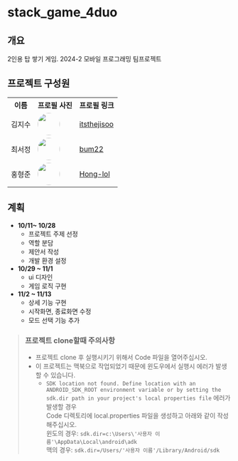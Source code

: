 # stack_game_4duo

## 개요
2인용 탑 쌓기 게임. 2024-2 모바일 프로그래밍 팀프로젝트

## 프로젝트 구성원
<table>
  <tr>
    <th>이름</th>
    <th>프로필 사진</th>
    <th>프로필 링크</th>
  </tr>
  <tr>
    <td>김지수</td>
    <td><img src="https://avatars.githubusercontent.com/u/80537289?v=4" width="50" style="border-radius:100%;"></td>
    <td><a href="https://github.com/itsthejisoo">itsthejisoo</a></td>
  </tr>
  <tr>
    <td>최서정</td>
    <td><img src="https://avatars.githubusercontent.com/u/113536288?v=4" width="50" style="border-radius:100%;"></td>
    <td><a href="https://github.com/bum22">bum22</a></td>
  </tr>
  <tr>
    <td>홍형준</td>
    <td><img src="https://avatars.githubusercontent.com/u/72370753?v=4" width="50" style="border-radius:100%;"></td>
    <td><a href="https://github.com/Hong-lol">Hong-lol</a></td>
  </tr>
</table>
  
## 계획
- **10/11~ 10/28**
  - 프로젝트 주제 선정
  - 역할 분담
  - 제안서 작성
  - 개발 환경 설정
- **10/29 ~ 11/1**
  - ui 디자인
  - 게임 로직 구현
- **11/2 ~ 11/13**
  - 상세 기능 구현
  - 시작화면, 종료화면 수정
  - 모드 선택 기능 추가


> ### 프로젝트 clone할때 주의사항
> - 프로젝트 clone 후 실행시키기 위해서 Code 파일을 열어주십시오.
> - 이 프로젝트는 맥북으로 작업되었기 때문에 윈도우에서 실행시 에러가 발생할 수 있습니다.
>   - ```SDK location not found. Define location with an ANDROID_SDK_ROOT environment variable or by setting the sdk.dir path in your project's local properties file``` 에러가 발생할 경우 <br> Code 디렉토리에 local.properties 파일을 생성하고 아래와 같이 작성해주십시오. <br> 윈도의 경우: ```sdk.dir=c:\Users\'사용자 이름'\AppData\Local\android\adk```<br> 맥의 경우: ```sdk.dir=/Users/'사용자 이름'/Library/Android/sdk```

